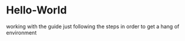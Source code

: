 # Hello-World
working with the guide
just following the steps in order to get a hang of environment
